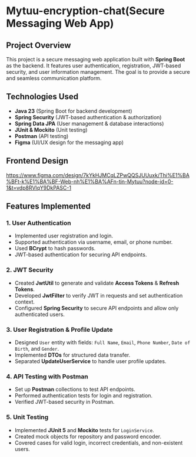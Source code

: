 # Mytuu-encryption-chat(Secure Messaging Web App)

## Project Overview
This project is a secure messaging web application built with **Spring Boot** as the backend. It features user authentication, registration, JWT-based security, and user information management. The goal is to provide a secure and seamless communication platform.

## Technologies Used
- **Java 23** (Spring Boot for backend development)
- **Spring Security** (JWT-based authentication & authorization)
- **Spring Data JPA** (User management & database interactions)
- **JUnit & Mockito** (Unit testing)
- **Postman** (API testing)
- **Figma** (UI/UX design for the messaging app)

## Frontend Design
https://www.figma.com/design/7kYkHJMCqLZPwQQSJUUuxk/Thi%E1%BA%BFt-k%E1%BA%BF-Web-nh%E1%BA%AFn-tin-Mytuu?node-id=0-1&t=vdp8RVlqY9DkPASC-1

## Features Implemented
### 1. User Authentication
- Implemented user registration and login.
- Supported authentication via username, email, or phone number.
- Used **BCrypt** to hash passwords.
- JWT-based authentication for securing API endpoints.

### 2. JWT Security
- Created **JwtUtil** to generate and validate **Access Tokens** & **Refresh Tokens**.
- Developed **JwtFilter** to verify JWT in requests and set authentication context.
- Configured **Spring Security** to secure API endpoints and allow only authenticated users.

### 3. User Registration & Profile Update
- Designed `User` entity with fields: `Full Name`, `Email`, `Phone Number`, `Date of Birth`, and `Gender`.
- Implemented **DTOs** for structured data transfer.
- Separated **UpdateUserService** to handle user profile updates.

### 4. API Testing with Postman
- Set up **Postman** collections to test API endpoints.
- Performed authentication tests for login and registration.
- Verified JWT-based security in Postman.

### 5. Unit Testing
- Implemented **JUnit 5** and **Mockito** tests for `LoginService`.
- Created mock objects for repository and password encoder.
- Covered cases for valid login, incorrect credentials, and non-existent users.


